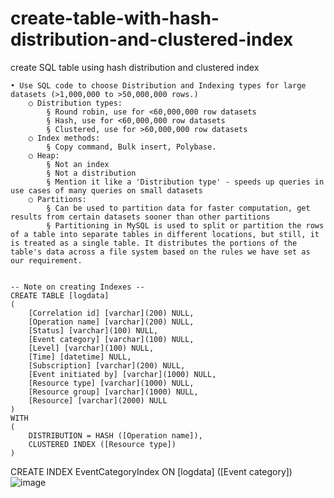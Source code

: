 # create-table-with-hash-distribution-and-clustered-index
create SQL table using hash distribution and clustered index


	• Use SQL code to choose Distribution and Indexing types for large datasets (>1,000,000 to >50,000,000 rows.)
		○ Distribution types: 
			§ Round robin, use for <60,000,000 row datasets
			§ Hash, use for <60,000,000 row datasets 
			§ Clustered, use for >60,000,000 row datasets
		○ Index methods: 
			§ Copy command, Bulk insert, Polybase.
		○ Heap:
			§ Not an index
			§ Not a distribution
			§ Mention it like a 'Distribution type' - speeds up queries in use cases of many queries on small datasets
		○ Partitions:
			§ Can be used to partition data for faster computation, get results from certain datasets sooner than other partitions
			§ Partitioning in MySQL is used to split or partition the rows of a table into separate tables in different locations, but still, it is treated as a single table. It distributes the portions of the table's data across a file system based on the rules we have set as our requirement.


	-- Note on creating Indexes --
	CREATE TABLE [logdata]
	(
	    [Correlation id] [varchar](200) NULL,
	    [Operation name] [varchar](200) NULL,
	    [Status] [varchar](100) NULL,
	    [Event category] [varchar](100) NULL,
	    [Level] [varchar](100) NULL,
	    [Time] [datetime] NULL,
	    [Subscription] [varchar](200) NULL,
	    [Event initiated by] [varchar](1000) NULL,
	    [Resource type] [varchar](1000) NULL,
	    [Resource group] [varchar](1000) NULL,
	    [Resource] [varchar](2000) NULL
	)
	WITH  
	(   
	    DISTRIBUTION = HASH ([Operation name]),
	    CLUSTERED INDEX ([Resource type])
	)
	
CREATE INDEX EventCategoryIndex ON [logdata] ([Event category])![image](https://github.com/anthonynaciuk/create-table-with-hash-distribution-and-clustered-index/assets/114329733/aed2c67c-b509-4dbb-8e3c-e550f32d8895)
